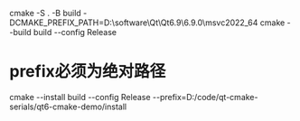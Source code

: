 
cmake -S . -B build -DCMAKE_PREFIX_PATH=D:\software\Qt\Qt6.9\6.9.0\msvc2022_64
cmake --build build --config Release
# prefix必须为绝对路径
cmake --install build --config Release --prefix=D:/code/qt-cmake-serials/qt6-cmake-demo/install
